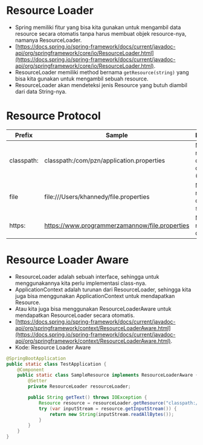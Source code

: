 # Resource Loader
- Spring memiliki fitur yang bisa kita gunakan untuk mengambil data resource secara otomatis tanpa harus membuat objek resource-nya, namanya ResourceLoader.
- [https://docs.spring.io/spring-framework/docs/current/javadoc-api/org/springframework/core/io/ResourceLoader.html](https://docs.spring.io/spring-framework/docs/current/javadoc-api/org/springframework/core/io/ResourceLoader.html).
- ResourceLoader memiliki method bernama ``` getResource(string) ``` yang bisa kita gunakan untuk mengambil sebuah resource.
- ResourceLoader akan mendeteksi jenis Resource yang butuh diambil dari data String-nya.

# Resource Protocol
| Prefix     | Sample                                         | Description                                     |
|------------|------------------------------------------------|-------------------------------------------------|
| classpath: | classpath:/com/pzn/application.properties      | Mengambil resource dari classpath (isi project) |
| file       | file:///Users/khannedy/file.properties         | Mengambil resource dari file system             |
| https:     | https://www.programmerzamannow/file.properties | Mengambil resource dari http                    |

# Resource Loader Aware
- ResourceLoader adalah sebuah interface, sehingga untuk menggunakannya kita perlu implementasi class-nya.
- ApplicationContext adalah turunan dari ResourceLoader, sehingga kita juga bisa menggunakan ApplicationContext untuk mendapatkan Resource.
- Atau kita juga bisa menggunakan ResourceLoaderAware untuk mendapatkan ResourceLoader secara otomatis.
- [https://docs.spring.io/spring-framework/docs/current/javadoc-api/org/springframework/context/ResourceLoaderAware.html](https://docs.spring.io/spring-framework/docs/current/javadoc-api/org/springframework/context/ResourceLoaderAware.html).
- Kode: Resource Loader Aware
```java
@SpringBootApplication
public static class TestApplication {
    @Component
    public static class SampleResource implements ResourceLoaderAware {
        @Setter
        private ResourceLoader resourceLoader;

        public String getText() throws IOException {
            Resource resource = resourceLoader.getResource("classpath://resource.txt");
            try (var inputStream = resource.getInputStream()) {
                return new String(inputStream.readAllBytes());
            }
        }
    }
}
```